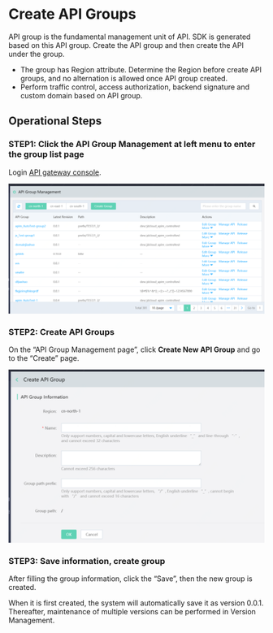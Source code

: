 # Create API Groups

API group is the fundamental management unit of API. SDK is generated based on this API group. Create the API group and then create the API under the group.
- The group has Region attribute. Determine the Region before create API groups, and no alternation is allowed once API group created.
- Perform traffic control, access authorization, backend signature and custom domain based on API group.


## Operational Steps
### STEP1: Click the **API Group Management** at left menu to enter the group list page
Login [API gateway console](https://apigateway-console.jdcloud.com/apiGroupList).

 ![API Group Management](../../../../../image/Internet-Middleware/API-Gateway/apigroup-1.png)
 
 
 ### STEP2: Create API Groups
 On the “API Group Management page”, click **Create New API Group** and go to the “Create” page.

![Create group](../../../../../image/Internet-Middleware/API-Gateway/apigroup-addgroup.png)
    
 ### STEP3: Save information, create group   
After filling the group information, click the “Save”, then the new group is created.

When it is first created, the system will automatically save it as version 0.0.1. Thereafter, maintenance of multiple versions can be performed in Version Management.

